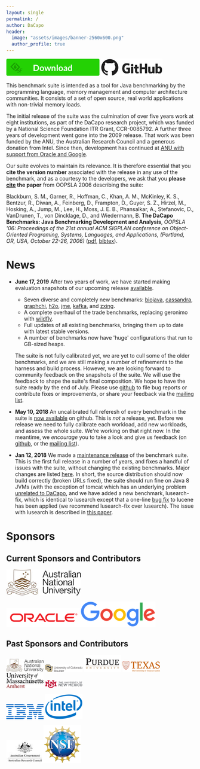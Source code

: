 ```yaml
---
layout: single
permalink: /
author: DaCapo
header:
  image: "assets/images/banner-2560x600.png"
  author_profile: true
---
```




[![download](assets/images/sfdownload.png)](https://sourceforge.net/projects/dacapobench/files/latest/download)
 [![github](assets/images/github.png)](https://github.com/dacapobench)

This benchmark suite is intended as a tool for Java benchmarking by the programming language, memory management and computer architecture communities.  It consists of a set of open source, real world applications with non-trivial memory loads.

The initial release of the suite was the culmination of over five years work at eight institutions, as part of the DaCapo research project, which was funded by a National Science Foundation ITR Grant, CCR-0085792.   A further three years of development went gone into the 2009 release.  That work was been funded by the ANU, the Australian Research Council and a generous donation from Intel.  Since then, development has continued at [ANU with support from Oracle and Google](#currentsponsors).

Our suite evolves to maintain its relevance. It is therefore essential that you **cite the version number** associated with the release in any use of the benchmark, and as a courtesy to the developers, we ask that you **please [cite](cite.txt) the paper** from OOPSLA 2006 describing the suite:

Blackburn, S. M., Garner, R., Hoffman, C., Khan, A. M., McKinley, K. S., Bentzur, R., Diwan, A., Feinberg, D., Frampton, D., Guyer, S. Z., Hirzel, M., Hosking, A., Jump, M., Lee, H., Moss, J. E. B., Phansalkar, A., Stefanovic, D., VanDrunen, T., von Dincklage, D., and Wiedermann, B. **The DaCapo Benchmarks: Java Benchmarking Development and Analysis**, *OOPSLA '06: Proceedings of the 21st annual ACM SIGPLAN conference on Object-Oriented Programing, Systems, Languages, and Applications, (Portland, OR, USA, October 22-26, 2006)* ([pdf](assets/pdf/dacapo-oopsla-2006.pdf), [bibtex](cite.txt)).

# News

* **June 17, 2019** After two years of work, we have started making evaluation snapshots of our upcoming release [available](https://sourceforge.net/projects/dacapobench/files/evaluation/).
  * Seven diverse and completely new benchmarks: [biojava](https://biojava.org), [cassandra](http://cassandra.apache.org), [graphchi](https://github.com/GraphChi/graphchi-java), [h2o](https://github.com/h2oai/h2o-3), [jme](http://jmonkeyengine.org), [kafka](https://kafka.apache.org), and [zxing](https://github.com/zxing/zxing).
  * A complete overhaul of the trade benchmarks, replacing geronimo with [wildfly](https://wildfly.org).
  * Full updates of all existing benchmarks, bringing them up to date with latest stable versions.
  * A number of benchmarks now have 'huge' configurations that run to GB-sized heaps.

  The suite is not fully calibrated yet, we are yet to cull some of the older benchmarks, and we are still making a number of refinements to the harness and build process.   However, we are looking forward to community feedback on the snapshots of the suite.  We will use the feedback to shape the suite's final composition.   We hope to have the suite ready by the end of July.   Please use [github](https://github.com/dacapobench/dacapobench) to file bug reports or contribute fixes or improvements, or share your feedback via  the [mailing list](https://sourceforge.net/p/dacapobench/mailman/).
* **May 10, 2018** An uncalibrated full referesh of every benchmark in the suite is [now available](https://github.com/dacapobench/dacapobench/commit/2baec49bcc9a1dff3acc4e710e00535126166cfd) on github.   This is *not* a release, yet.   Before we release we need to fully calibrate each workload, add new workloads, and assess the whole suite.   We're working on that right now.   In the meantime, we *encourage* you to take a look and give us feedback (on [github](https://github.com/dacapobench/dacapobench/issues), or the [mailing list](https://sourceforge.net/p/dacapobench/mailman/)).
* **Jan 12, 2018** We made a [maintenance release](https://sourceforge.net/projects/dacapobench/files/9.12-bach-MR1/) of the benchmark suite. This is the first full release in a number of years, and fixes a handful of issues with the suite, without changing the existing benchmarks. Major changes are listed [here](https://github.com/dacapobench/dacapobench/blob/master/benchmarks/RELEASE_NOTES.txt). In short, the source distribution should now build correctly (broken URLs fixed), the suite should run fine on Java 8 JVMs (with the exception of tomcat which has an underlying problem [unrelated to DaCapo](https://bugs.openjdk.java.net/browse/JDK-8155588), and we have added a new benchmark, lusearch-fix, which is identical to lusearch except that a one-line [bug fix](https://issues.apache.org/jira/browse/LUCENE-1800) to lucene has been applied (we recommend lusearch-fix over lusearch). The issue with lusearch is described in [this paper](https://dl.acm.org/citation.cfm?id=2048092).

<!--
# Benchmarks

Foo bar 

# Usage
 
Bar bar

# Publications
-->

# Sponsors

## <a name="currentsponsors"></a> Current Sponsors and Contributors

![ANU](assets/images/logos/anu-200x69.jpg)

![Oracle](assets/images/logos/oracle-200x51.png)![Google](assets/images/logos/google-200x68.png)

## <a name="pastsponsors"></a> Past Sponsors and Contributors

![ANU](assets/images/logos/anu-100x35.jpg)
![U Colorado](assets/images/logos/colorado-100x20.png)
![Purdue U.](assets/images/logos/purdue-100x35.png)
![U. Texas](assets/images/logos/texas-100x29.png)
![U. Mass](assets/images/logos/umass-100x40.png)
![UNM](assets/images/logos/unm-100x21.png)

![IBM](assets/images/logos/ibm-100x40.png)
![Intel](assets/images/logos/intel-100x66.png)

![ARC](assets/images/logos/arc-100x61.jpg)![NSF](assets/images/logos/nsf-100x100.png)
